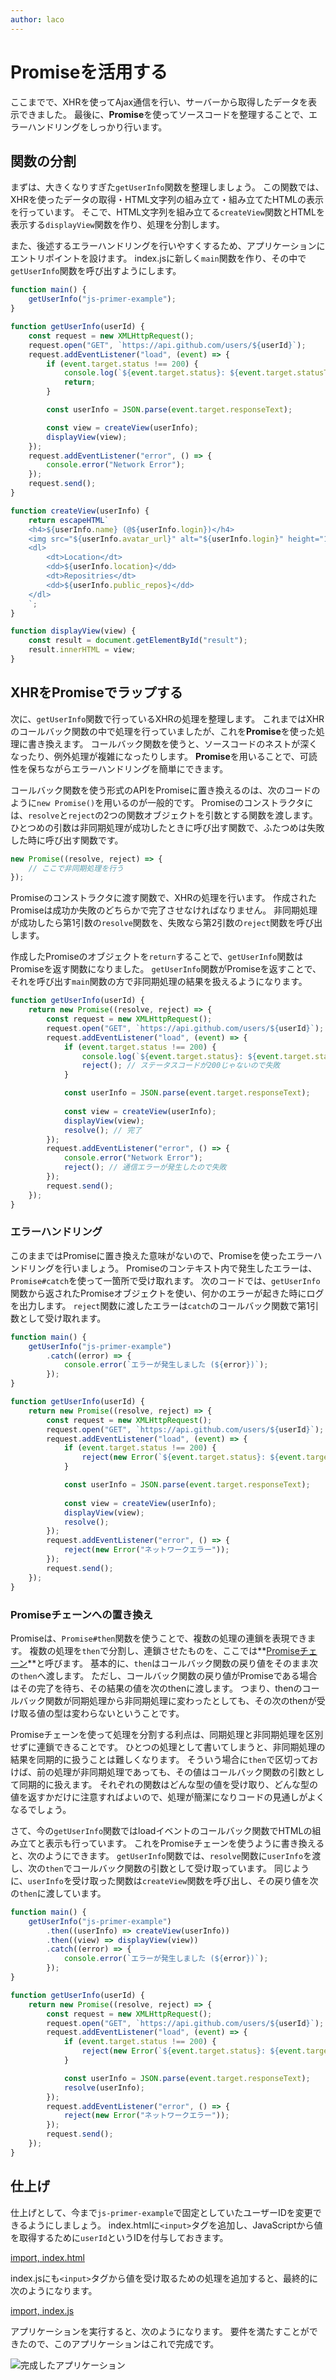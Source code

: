 ```yaml
---
author: laco
---
```


# Promiseを活用する

ここまでで、XHRを使ってAjax通信を行い、サーバーから取得したデータを表示できました。
最後に、**Promise**を使ってソースコードを整理することで、エラーハンドリングをしっかり行います。

## 関数の分割

まずは、大きくなりすぎた`getUserInfo`関数を整理しましょう。
この関数では、XHRを使ったデータの取得・HTML文字列の組み立て・組み立てたHTMLの表示を行っています。
そこで、HTML文字列を組み立てる`createView`関数とHTMLを表示する`displayView`関数を作り、処理を分割します。

また、後述するエラーハンドリングを行いやすくするため、アプリケーションにエントリポイントを設けます。
index.jsに新しく`main`関数を作り、その中で`getUserInfo`関数を呼び出すようにします。

```js
function main() {
    getUserInfo("js-primer-example");
}

function getUserInfo(userId) {
    const request = new XMLHttpRequest();
    request.open("GET", `https://api.github.com/users/${userId}`);
    request.addEventListener("load", (event) => {
        if (event.target.status !== 200) {
            console.log(`${event.target.status}: ${event.target.statusText}`);
            return;
        }

        const userInfo = JSON.parse(event.target.responseText);

        const view = createView(userInfo);
        displayView(view);
    });
    request.addEventListener("error", () => {
        console.error("Network Error");
    });
    request.send();
}

function createView(userInfo) {
    return escapeHTML`
    <h4>${userInfo.name} (@${userInfo.login})</h4>
    <img src="${userInfo.avatar_url}" alt="${userInfo.login}" height="100">
    <dl>
        <dt>Location</dt>
        <dd>${userInfo.location}</dd>
        <dt>Repositries</dt>
        <dd>${userInfo.public_repos}</dd>
    </dl>
    `;
}

function displayView(view) {
    const result = document.getElementById("result");
    result.innerHTML = view;
}
```

## XHRをPromiseでラップする

次に、`getUserInfo`関数で行っているXHRの処理を整理します。
これまではXHRのコールバック関数の中で処理を行っていましたが、これを**Promise**を使った処理に書き換えます。
コールバック関数を使うと、ソースコードのネストが深くなったり、例外処理が複雑になったりします。
**Promise**を用いることで、可読性を保ちながらエラーハンドリングを簡単にできます。

コールバック関数を使う形式のAPIをPromiseに置き換えるのは、次のコードのように`new Promise()`を用いるのが一般的です。
Promiseのコンストラクタには、`resolve`と`reject`の2つの関数オブジェクトを引数とする関数を渡します。
ひとつめの引数は非同期処理が成功したときに呼び出す関数で、ふたつめは失敗した時に呼び出す関数です。

```js
new Promise((resolve, reject) => {
    // ここで非同期処理を行う
});
```

Promiseのコンストラクタに渡す関数で、XHRの処理を行います。
作成されたPromiseは成功か失敗のどちらかで完了させなければなりません。
非同期処理が成功したら第1引数の`resolve`関数を、失敗なら第2引数の`reject`関数を呼び出します。

作成したPromiseのオブジェクトを`return`することで、`getUserInfo`関数はPromiseを返す関数になりました。
`getUserInfo`関数がPromiseを返すことで、それを呼び出す`main`関数の方で非同期処理の結果を扱えるようになります。

```js
function getUserInfo(userId) {
    return new Promise((resolve, reject) => {    
        const request = new XMLHttpRequest();
        request.open("GET", `https://api.github.com/users/${userId}`);
        request.addEventListener("load", (event) => {
            if (event.target.status !== 200) {
                console.log(`${event.target.status}: ${event.target.statusText}`);
                reject(); // ステータスコードが200じゃないので失敗
            }

            const userInfo = JSON.parse(event.target.responseText);
            
            const view = createView(userInfo);
            displayView(view); 
            resolve(); // 完了
        });
        request.addEventListener("error", () => {
            console.error("Network Error");
            reject(); // 通信エラーが発生したので失敗
        });
        request.send();
    });
}
```

### エラーハンドリング

このままではPromiseに置き換えた意味がないので、Promiseを使ったエラーハンドリングを行いましょう。
Promiseのコンテキスト内で発生したエラーは、`Promise#catch`を使って一箇所で受け取れます。
次のコードでは、`getUserInfo`関数から返されたPromiseオブジェクトを使い、何かのエラーが起きた時にログを出力します。
`reject`関数に渡したエラーは`catch`のコールバック関数で第1引数として受け取れます。

```js
function main() {
    getUserInfo("js-primer-example")
        .catch((error) => {
            console.error(`エラーが発生しました (${error})`);
        });
}

function getUserInfo(userId) {
    return new Promise((resolve, reject) => {    
        const request = new XMLHttpRequest();
        request.open("GET", `https://api.github.com/users/${userId}`);
        request.addEventListener("load", (event) => {
            if (event.target.status !== 200) {
                reject(new Error(`${event.target.status}: ${event.target.statusText}`));
            }

            const userInfo = JSON.parse(event.target.responseText);
            
            const view = createView(userInfo);
            displayView(view); 
            resolve();
        });
        request.addEventListener("error", () => {
            reject(new Error("ネットワークエラー"));
        });
        request.send();
    });
}
```

### Promiseチェーンへの置き換え

Promiseは、`Promise#then`関数を使うことで、複数の処理の連鎖を表現できます。
複数の処理を`then`で分割し、連鎖させたものを、ここでは**[Promiseチェーン][]**と呼びます。
基本的に、`then`はコールバック関数の戻り値をそのまま次の`then`へ渡します。
ただし、コールバック関数の戻り値がPromiseである場合はその完了を待ち、その結果の値を次のthenに渡します。
つまり、thenのコールバック関数が同期処理から非同期処理に変わったとしても、その次のthenが受け取る値の型は変わらないということです。

Promiseチェーンを使って処理を分割する利点は、同期処理と非同期処理を区別せずに連鎖できることです。
ひとつの処理として書いてしまうと、非同期処理の結果を同期的に扱うことは難しくなります。
そういう場合に`then`で区切っておけば、前の処理が非同期処理であっても、その値はコールバック関数の引数として同期的に扱えます。
それぞれの関数はどんな型の値を受け取り、どんな型の値を返すかだけに注意すればよいので、処理が簡潔になりコードの見通しがよくなるでしょう。

さて、今の`getUserInfo`関数ではloadイベントのコールバック関数でHTMLの組み立てと表示も行っています。
これをPromiseチェーンを使うように書き換えると、次のようにできます。
`getUserInfo`関数では、`resolve`関数に`userInfo`を渡し、次の`then`でコールバック関数の引数として受け取っています。
同じように、`userInfo`を受け取った関数は`createView`関数を呼び出し、その戻り値を次の`then`に渡しています。

```js
function main() {
    getUserInfo("js-primer-example")
        .then((userInfo) => createView(userInfo))
        .then((view) => displayView(view))
        .catch((error) => {
            console.error(`エラーが発生しました (${error})`);
        });
}

function getUserInfo(userId) {
    return new Promise((resolve, reject) => {    
        const request = new XMLHttpRequest();
        request.open("GET", `https://api.github.com/users/${userId}`);
        request.addEventListener("load", (event) => {
            if (event.target.status !== 200) {
                reject(new Error(`${event.target.status}: ${event.target.statusText}`));
            }

            const userInfo = JSON.parse(event.target.responseText);
            resolve(userInfo);
        });
        request.addEventListener("error", () => {
            reject(new Error("ネットワークエラー"));
        });
        request.send();
    });
}
```

## 仕上げ

仕上げとして、今まで`js-primer-example`で固定としていたユーザーIDを変更できるようにしましょう。
index.htmlに`<input>`タグを追加し、JavaScriptから値を取得するために`userId`というIDを付与しておきます。

[import, index.html](src/index.html)

index.jsにも`<input>`タグから値を受け取るための処理を追加すると、最終的に次のようになります。

[import, index.js](src/index.js)

アプリケーションを実行すると、次のようになります。
要件を満たすことができたので、このアプリケーションはこれで完成です。

![完成したアプリケーション](img/fig-1.png)


[Promiseチェーン]: https://developer.mozilla.org/ja/docs/Web/JavaScript/Reference/Global_Objects/Promise/then#%E3%83%81%E3%82%A7%E3%83%BC%E3%83%B3